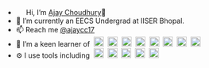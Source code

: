 - <img src="https://media.giphy.com/media/hvRJCLFzcasrR4ia7z/giphy.gif" width="16"> Hi, I’m <a href="https://orbitgadget.com/">Ajay Choudhury</a>🧑
- 🌱 I’m currently an EECS Undergrad at IISER Bhopal.
- 📫 Reach me <a href="https://twitter.com/ajaycc17">@ajaycc17</a>
- 👀 I’m a keen learner of&nbsp;&nbsp;<img src="https://emoji.gg/assets/emoji/1887_python.png" width="20px" height="20px" alt="python">&nbsp;&nbsp;<img style="display: inline-block; vertical-align: center;" alt="C++" width="20px" src="https://upload.wikimedia.org/wikipedia/commons/thumb/1/18/ISO_C%2B%2B_Logo.svg/1200px-ISO_C%2B%2B_Logo.svg.png"/>&nbsp;&nbsp;<img alt="C" width="20px" src="https://upload.wikimedia.org/wikipedia/commons/thumb/1/18/C_Programming_Language.svg/1200px-C_Programming_Language.svg.png"/>&nbsp;&nbsp;<img alt="HTML" width="20px" src="https://www.pngrepo.com/png/183637/512/html5.png"/>&nbsp;&nbsp;<img alt="CSS" width="20px" src="https://upload.wikimedia.org/wikipedia/commons/thumb/7/70/Devicon-css3-plain.svg/2048px-Devicon-css3-plain.svg.png"/>&nbsp;&nbsp;<img alt="JavaScript" width="20px" src="https://www.svgrepo.com/show/303206/javascript-logo.svg"/>&nbsp;&nbsp;<img alt="Bootstrap" width="20px" src="https://brandslogos.com/wp-content/uploads/thumbs/bootstrap-logo-vector.svg"/>&nbsp;&nbsp;<img alt="WordPress" width="20px" src="https://upload.wikimedia.org/wikipedia/commons/thumb/9/98/WordPress_blue_logo.svg/1024px-WordPress_blue_logo.svg.png"/>
- ⚙️ I use tools including&nbsp;&nbsp;<img style="display: inline-block; vertical-align: center;" alt="Bash" width="20px" src="https://orion42.net/wp-content/uploads/2019/10/full_colored_dark_green42.png"/>&nbsp;&nbsp;<img alt="Ubuntu" width="20px" src="https://brandslogos.com/wp-content/uploads/thumbs/ubuntu-logo-vector.svg"/>&nbsp;&nbsp;<img alt="Git" width="20px" src="https://git-scm.com/images/logos/downloads/Git-Icon-1788C.png"/>&nbsp;&nbsp;<img alt="Visual Studio" width="20px" src="https://user-images.githubusercontent.com/674621/71187801-14e60a80-2280-11ea-94c9-e56576f76baf.png"/>&nbsp;&nbsp;<img alt="GitHub" width="20px" src="https://www.pngrepo.com/png/217753/180/github.png"/>

<!---
ajaycc17/ajaycc17 is a ✨ special ✨ repository because its `README.md` (this file) appears on your GitHub profile.
You can click the Preview link to take a look at your changes.
--->
